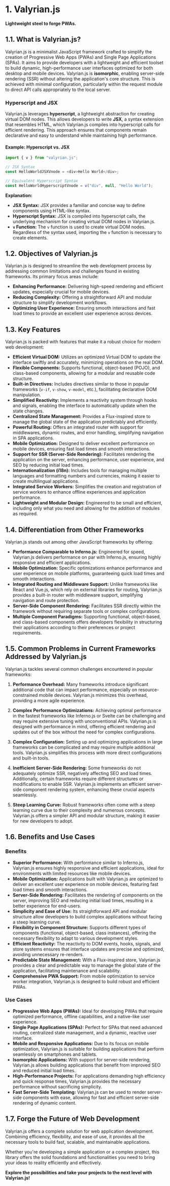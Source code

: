 # 1. Valyrian.js

**Lightweight steel to forge PWAs.**

## 1.1. What is Valyrian.js?

Valyrian.js is a minimalist JavaScript framework crafted to simplify the creation of Progressive Web Apps (PWAs) and Single Page Applications (SPAs). It aims to provide developers with a lightweight and efficient toolset to build dynamic, high-performance user interfaces optimized for both desktop and mobile devices. Valyrian.js is **isomorphic**, enabling server-side rendering (SSR) without altering the application's core structure. This is achieved with minimal configuration, particularly within the request module to direct API calls appropriately to the local server.

### **Hyperscript and JSX**

Valyrian.js leverages **hyperscript**, a lightweight abstraction for creating virtual DOM nodes. This allows developers to write **JSX**, a syntax extension that resembles HTML, which Valyrian.js compiles into hyperscript calls for efficient rendering. This approach ensures that components remain declarative and easy to understand while maintaining high performance.

#### **Example: Hyperscript vs. JSX**

```javascript
import { v } from "valyrian.js";

// JSX Syntax
const HelloWorldJSXVnode = <div>Hello World</div>;

// Equivalent Hyperscript Syntax
const HelloWorldHyperscriptVnode = v("div", null, "Hello World");
```

**Explanation:**

* **JSX Syntax:** JSX provides a familiar and concise way to define components using HTML-like syntax.
* **Hyperscript Syntax:** JSX is compiled into hyperscript calls, the underlying mechanism for creating virtual DOM nodes in Valyrian.js.
* **`v` Function:** The `v` function is used to create virtual DOM nodes. Regardless of the syntax used, importing the `v` function is necessary to create elements.

## 1.2. Objectives of Valyrian.js

Valyrian.js is designed to streamline the web development process by addressing common limitations and challenges found in existing frameworks. Its primary focus areas include:

* **Enhancing Performance:** Delivering high-speed rendering and efficient updates, especially crucial for mobile devices.
* **Reducing Complexity:** Offering a straightforward API and modular structure to simplify development workflows.
* **Optimizing User Experience:** Ensuring smooth interactions and fast load times to provide an excellent user experience across devices.

## 1.3. Key Features

Valyrian.js is packed with features that make it a robust choice for modern web development:

* **Efficient Virtual DOM:** Utilizes an optimized Virtual DOM to update the interface swiftly and accurately, minimizing operations on the real DOM.
* **Flexible Components:** Supports functional, object-based (POJO), and class-based components, allowing for a modular and reusable code structure.
* **Built-in Directives:** Includes directives similar to those in popular frameworks (`v-if`, `v-show`, `v-model`, etc.), facilitating declarative DOM manipulation.
* **Simplified Reactivity:** Implements a reactivity system through hooks and signals, enabling the interface to automatically update when the state changes.
* **Centralized State Management:** Provides a Flux-inspired store to manage the global state of the application predictably and efficiently.
* **Powerful Routing:** Offers an integrated router with support for middlewares, dynamic routes, and error handling, simplifying navigation in SPA applications.
* **Mobile Optimization:** Designed to deliver excellent performance on mobile devices, ensuring fast load times and smooth interactions.
* **Support for SSR (Server-Side Rendering):** Facilitates rendering the application on the server, enhancing performance, user experience, and SEO by reducing initial load times.
* **Internationalization (i18n):** Includes tools for managing multiple languages and formatting numbers and currencies, making it easier to create multilingual applications.
* **Integrated Service Workers:** Simplifies the creation and registration of service workers to enhance offline experiences and application performance.
* **Lightweight and Modular Design:** Engineered to be small and efficient, including only what you need and allowing for the addition of modules as required.

## 1.4. Differentiation from Other Frameworks

Valyrian.js stands out among other JavaScript frameworks by offering:

* **Performance Comparable to Inferno.js:** Engineered for speed, Valyrian.js delivers performance on par with Inferno.js, ensuring highly responsive and efficient applications.
* **Mobile Optimization:** Specific optimizations enhance performance and user experience on mobile platforms, guaranteeing quick load times and smooth interactions.
* **Integrated Routing and Middleware Support:** Unlike frameworks like React and Vue.js, which rely on external libraries for routing, Valyrian.js provides a built-in router with middleware support, simplifying navigation and route protection.
* **Server-Side Component Rendering:** Facilitates SSR directly within the framework without requiring separate tools or complex configurations.
* **Multiple Component Paradigms:** Supporting functional, object-based, and class-based components offers developers flexibility in structuring their applications according to their preferences or project requirements.

## 1.5. Common Problems in Current Frameworks Addressed by Valyrian.js

Valyrian.js tackles several common challenges encountered in popular frameworks:

1. **Performance Overhead:** Many frameworks introduce significant additional code that can impact performance, especially on resource-constrained mobile devices. Valyrian.js minimizes this overhead, providing a more agile experience.

2. **Complex Performance Optimizations:** Achieving optimal performance in the fastest frameworks like Inferno.js or Svelte can be challenging and may require extensive tuning with unconventional APIs. Valyrian.js is designed with performance in mind, offering efficient rendering and updates out of the box without the need for complex configurations.

3. **Complex Configuration:** Setting up and optimizing applications in large frameworks can be complicated and may require multiple additional tools. Valyrian.js simplifies this process with more direct configurations and built-in tools.

4. **Inefficient Server-Side Rendering:** Some frameworks do not adequately optimize SSR, negatively affecting SEO and load times. Additionally, certain frameworks require different structures or modifications to enable SSR. Valyrian.js implements an efficient server-side component rendering system, enhancing these crucial aspects seamlessly.

5. **Steep Learning Curve:** Robust frameworks often come with a steep learning curve due to their complexity and numerous concepts. Valyrian.js offers a simpler API and modular structure, making it easier for new developers to adopt.

## 1.6. Benefits and Use Cases

### **Benefits**

* **Superior Performance:** With performance similar to Inferno.js, Valyrian.js ensures highly responsive and efficient applications, ideal for environments with limited resources like mobile devices.
* **Mobile Optimization:** Applications built with Valyrian.js are optimized to deliver an excellent user experience on mobile devices, featuring fast load times and smooth interactions.
* **Server-Side Rendering:** Facilitates the rendering of components on the server, improving SEO and reducing initial load times, resulting in a better experience for end-users.
* **Simplicity and Ease of Use:** Its straightforward API and modular structure allow developers to build complex applications without facing a steep learning curve.
* **Flexibility in Component Structure:** Supports different types of components (functional, object-based, class instances), offering the necessary flexibility to adapt to various development styles.
* **Efficient Reactivity:** The reactivity to DOM events, hooks, signals, and store systems ensures that interface updates are precise and optimized, avoiding unnecessary re-renders.
* **Predictable State Management:** With a Flux-inspired store, Valyrian.js provides a clear and predictable way to manage the global state of the application, facilitating maintenance and scalability.
* **Comprehensive PWA Support:** From mobile optimization to service worker integration, Valyrian.js is designed to build robust and efficient PWAs.

### **Use Cases**

* **Progressive Web Apps (PWAs):** Ideal for developing PWAs that require optimized performance, offline capabilities, and a native-like user experience.
* **Single Page Applications (SPAs):** Perfect for SPAs that need advanced routing, centralized state management, and a dynamic, reactive user interface.
* **Mobile and Responsive Applications:** Due to its focus on mobile optimization, Valyrian.js is suitable for building applications that perform seamlessly on smartphones and tablets.
* **Isomorphic Applications:** With support for server-side rendering, Valyrian.js allows building applications that benefit from improved SEO and reduced initial load times.
* **High-Performance Projects:** For applications demanding high efficiency and quick response times, Valyrian.js provides the necessary performance without sacrificing simplicity.
* **Fast Server-Side Templating:** Valyrian.js can be used to render server-side components with ease, allowing for fast and efficient server-side rendering of dynamic content.

## 1.7. Forge the Future of Web Development

Valyrian.js offers a complete solution for web application development. Combining efficiency, flexibility, and ease of use, it provides all the necessary tools to build fast, scalable, and maintainable applications.

Whether you're developing a simple application or a complex project, this library offers the solid foundations and functionalities you need to bring your ideas to reality efficiently and effectively.

**Explore the possibilities and take your projects to the next level with Valyrian.js!**

